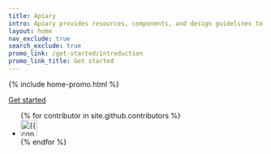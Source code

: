 ```yaml
---
title: Apiary
intro: Apiary provides resources, components, and design guidelines to help product teams work more efficiently, and to create simple, intuitive and beautiful experiences.
layout: home
nav_exclude: true
search_exclude: true
promo_link: /get-started/introduction
promo_link_title: Get started
---
```


{% include home-promo.html %}

[Get started]({{site.baseurl}}/get-started/introduction)

<ul class="list-style-none">
{% for contributor in site.github.contributors %}
  <li class="d-inline-block mr-1">
     <a href="{{ contributor.html_url }}"><img src="{{ contributor.avatar_url }}" width="32" height="32" alt="{{ contributor.login }}"></a>
  </li>
{% endfor %}
</ul>
